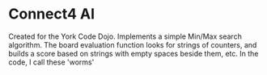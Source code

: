 # Connect4 AI
Created for the York Code Dojo.  Implements a simple Min/Max search algorithm.
The board evaluation function looks for strings of counters, and builds a score based on strings with empty spaces beside them, etc.  In the code, I call these 'worms'
